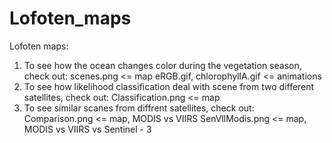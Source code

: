 # Lofoten_maps
Lofoten maps:
1. To see how the ocean changes color during the vegetation season, check out:
   scenes.png <= map
   eRGB.gif, chlorophyllA.gif <= animations
2. To see how likelihood classification deal with scene from two different satellites, check out:
   Classification.png <= map
3. To see similar scanes from diffrent satellites, check out:
   Comparison.png <= map, MODIS vs VIIRS
   SenVllModis.png <= map, MODIS vs VIIRS vs Sentinel - 3
